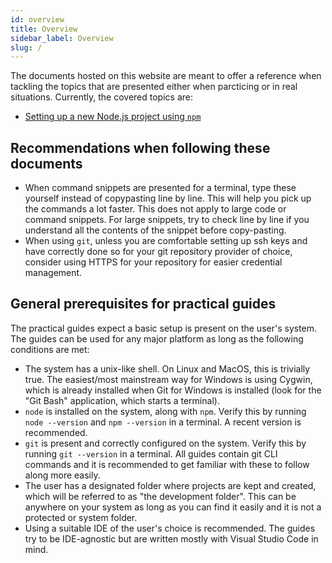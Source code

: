```yaml
---
id: overview
title: Overview
sidebar_label: Overview
slug: /
---
```


The documents hosted on this website are meant to offer a reference when tackling the topics that are presented either when parcticing or in real situations. Currently, the covered topics are:

- [Setting up a new Node.js project using `npm`](/docs/setup_nodejs)

## Recommendations when following these documents

- When command snippets are presented for a terminal, type these yourself instead of copypasting line by line. This will help you pick up the commands a lot faster. This does not apply to large code or command snippets. For large snippets, try to check line by line if you understand all the contents of the snippet before copy-pasting.
- When using `git`, unless you are comfortable setting up ssh keys and have correctly done so for your git repository provider of choice, consider using HTTPS for your repository for easier credential management.

## General prerequisites for practical guides

The practical guides expect a basic setup is present on the user's system. The guides can be used for any major platform as long as the following conditions are met:

- The system has a unix-like shell. On Linux and MacOS, this is trivially true. The easiest/most mainstream way for Windows is using Cygwin, which is already installed when Git for Windows is installed (look for the "Git Bash" application, which starts a terminal).
- `node` is installed on the system, along with `npm`. Verify this by running `node --version` and `npm --version` in a terminal. A recent version is recommended.
- `git` is present and correctly configured on the system. Verify this by running `git --version` in a terminal. All guides contain git CLI commands and it is recommended to get familiar with these to follow along more easily.
- The user has a designated folder where projects are kept and created, which will be referred to as "the development folder". This can be anywhere on your system as long as you can find it easily and it is not a protected or system folder.
- Using a suitable IDE of the user's choice is recommended. The guides try to be IDE-agnostic but are written mostly with Visual Studio Code in mind.
